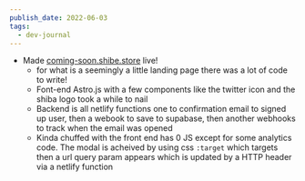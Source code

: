 ```yaml
---
publish_date: 2022-06-03
tags:
  - dev-journal
---
```

- Made [coming-soon.shibe.store](https://coming-soon.shibe.store/) live!
	- for what is a seemingly a little landing page there was a lot of code to write!
	- Font-end Astro.js with a few components like the twitter icon and the shiba logo took a while to nail
	- Backend is all netlify functions one to confirmation email to signed up user, then a webook to save to supabase, then another webhooks to track when the email was opened
	- Kinda chuffed with the front end has 0 JS except for some analytics code. The modal is acheived by using css `:target`  which targets then a url query param appears which is updated by a HTTP header via a netlify function
